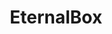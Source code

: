 ---
layout: posts_by_category
categories: eternalbox
title: EternalBox
permalink: /category/eternalbox
---